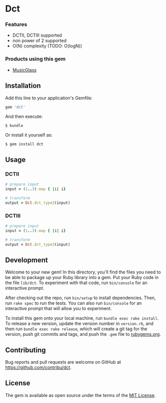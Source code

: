# Dct

### Features

- DCTII, DCTIII supported
- non power of 2 supported
- O(N) complexity (TODO: O(logN))

### Products using this gem

- [MusicGlass](http://musicglass.net)

## Installation

Add this line to your application's Gemfile:

```ruby
gem 'dct'
```

And then execute:

    $ bundle

Or install it yourself as:

    $ gem install dct

## Usage

### DCTII

```ruby
# prepare input
input = (1..3).map { |i| i}

# transform
output = Dct.dct_type2(input)
```

### DCTIII
```ruby
# prepare input
input = (1..3).map { |i| i}

# transform
output = Dct.dct_type3(input)
```

## Development

Welcome to your new gem! In this directory, you'll find the files you need to be able to package up your Ruby library into a gem. Put your Ruby code in the file `lib/dct`. To experiment with that code, run `bin/console` for an interactive prompt.

After checking out the repo, run `bin/setup` to install dependencies. Then, run `rake spec` to run the tests. You can also run `bin/console` for an interactive prompt that will allow you to experiment.

To install this gem onto your local machine, run `bundle exec rake install`. To release a new version, update the version number in `version.rb`, and then run `bundle exec rake release`, which will create a git tag for the version, push git commits and tags, and push the `.gem` file to [rubygems.org](https://rubygems.org).

## Contributing

Bug reports and pull requests are welcome on GitHub at https://github.com/contribu/dct.

## License

The gem is available as open source under the terms of the [MIT License](https://opensource.org/licenses/MIT).
